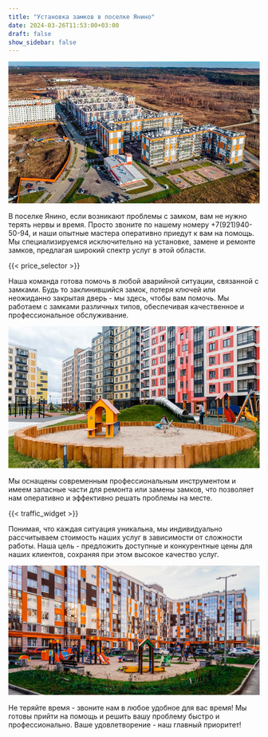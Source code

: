 ```yaml
---
title: "Установка замков в поселке Янино"
date: 2024-03-26T11:53:00+03:00 
draft: false 
show_sidebar: false
---
```


![Установка замков в Янино](Yanino1.jpg)

В поселке Янино, если возникают проблемы с замком, вам не нужно терять нервы и время. Просто звоните по нашему номеру +7(921)940-50-94, и наши опытные мастера оперативно приедут к вам на помощь. Мы специализируемся исключительно на установке, замене и ремонте замков, предлагая широкий спектр услуг в этой области.

{{< price_selector >}}

Наша команда готова помочь в любой аварийной ситуации, связанной с замками. Будь то заклинившийся замок, потеря ключей или неожиданно закрытая дверь - мы здесь, чтобы вам помочь. Мы работаем с замками различных типов, обеспечивая качественное и профессиональное обслуживание.

![Установка замков в Янино](Yanino2.jpg)

Мы оснащены современным профессиональным инструментом и имеем запасные части для ремонта или замены замков, что позволяет нам оперативно и эффективно решать проблемы на месте.

{{< traffic_widget >}}

Понимая, что каждая ситуация уникальна, мы индивидуально рассчитываем стоимость наших услуг в зависимости от сложности работы. Наша цель - предложить доступные и конкурентные цены для наших клиентов, сохраняя при этом высокое качество услуг.

![Установка замков в Янино](Yanino3.jpg)

Не теряйте время - звоните нам в любое удобное для вас время! Мы готовы прийти на помощь и решить вашу проблему быстро и профессионально. Ваше удовлетворение - наш главный приоритет!

